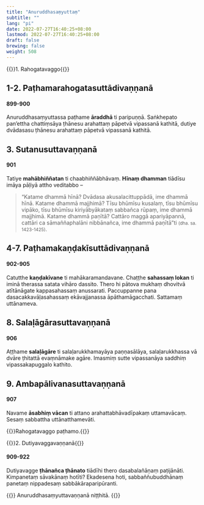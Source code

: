 ```yaml
---
title: "Anuruddhasaṃyuttaṃ"
subtitle: ""
lang: "pi"
date: 2022-07-27T16:40:25+08:00
lastmod: 2022-07-27T16:40:25+08:00
draft: false
brewing: false
weight: 508
---
```


{{<subtitle>}}1. Rahogatavaggo{{</subtitle>}}

## 1-2. Paṭhamarahogatasuttādivaṇṇanā

#### 899-900

Anuruddhasaṃyuttassa paṭhame **āraddhā** ti paripuṇṇā. Saṅkhepato pan’ettha chattiṃsāya ṭhānesu arahattaṃ pāpetvā vipassanā kathitā, dutiye dvādasasu ṭhānesu arahattaṃ pāpetvā vipassanā kathitā.

## 3. Sutanusuttavaṇṇanā

#### 901

Tatiye **mahābhiññatan** ti chaabhiññābhāvaṃ. **Hīnaṃ dhamman** tiādīsu imāya pāḷiyā attho veditabbo –

> “Katame dhammā hīnā? Dvādasa akusalacittuppādā, ime dhammā hīnā. Katame dhammā majjhimā? Tīsu bhūmīsu kusalaṃ, tīsu bhūmīsu vipāko, tīsu bhūmīsu kiriyābyākataṃ sabbañca rūpaṃ, ime dhammā majjhimā. Katame dhammā paṇītā? Cattāro maggā apariyāpannā, cattāri ca sāmaññaphalāni nibbānañca, ime dhammā paṇītā”ti <small>(dha. sa. 1423-1425)</small>.

## 4-7. Paṭhamakaṇḍakīsuttādivaṇṇanā

#### 902-905

Catutthe **kaṇḍakīvane** ti mahākaramandavane. Chaṭṭhe **sahassaṃ lokan** ti iminā therassa satata vihāro dassito. Thero hi pātova mukhaṃ dhovitvā atītānāgate kappasahassaṃ anussarati. Paccuppanne pana dasacakkavāḷasahassaṃ ekāvajjanassa āpāthamāgacchati. Sattamaṃ uttānameva.

## 8. Salaḷāgārasuttavaṇṇanā

#### 906

Aṭṭhame **salaḷāgāre** ti salaḷarukkhamayāya paṇṇasālāya, salaḷarukkhassa vā dvāre ṭhitattā evaṃnāmake agāre. Imasmiṃ sutte vipassanāya saddhiṃ vipassakapuggalo kathito.

## 9. Ambapālivanasuttavaṇṇanā

#### 907

Navame **āsabhiṃ vācan** ti attano arahattabhāvadīpakaṃ uttamavācaṃ. Sesaṃ sabbattha uttānatthamevāti.

{{<eop>}}Rahogatavaggo paṭhamo.{{</eop>}}

{{<subtitle>}}2. Dutiyavaggavaṇṇanā{{</subtitle>}}

#### 909-922

Dutiyavagge **ṭhānañca ṭhānato** tiādīhi thero dasabalañāṇaṃ paṭijānāti. Kimpanetaṃ sāvakānaṃ hotīti? Ekadesena hoti, sabbaññubuddhānaṃ panetaṃ nippadesaṃ sabbākāraparipūranti.

{{<eof>}}
    Anuruddhasaṃyuttavaṇṇanā niṭṭhitā.
{{</eof>}}